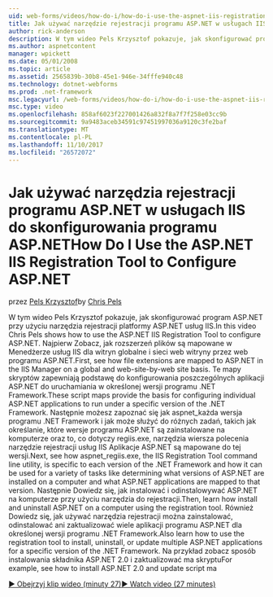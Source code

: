 ```yaml
---
uid: web-forms/videos/how-do-i/how-do-i-use-the-aspnet-iis-registration-tool-to-configure-aspnet
title: Jak używać narzędzie rejestracji programu ASP.NET w usługach IIS do skonfigurowania programu ASP.NET | Dokumentacja firmy Microsoft
author: rick-anderson
description: W tym wideo Pels Krzysztof pokazuje, jak skonfigurować program ASP.NET przy użyciu narzędzia rejestracji platformy ASP.NET usług IIS. Najpierw Zobacz odwzorowania rozszerzenia plików do programu ASP.NET w...
ms.author: aspnetcontent
manager: wpickett
ms.date: 05/01/2008
ms.topic: article
ms.assetid: 2565839b-30b8-45e1-946e-34fffe940c48
ms.technology: dotnet-webforms
ms.prod: .net-framework
msc.legacyurl: /web-forms/videos/how-do-i/how-do-i-use-the-aspnet-iis-registration-tool-to-configure-aspnet
msc.type: video
ms.openlocfilehash: 858af6023f227001426a832f8a7f7f258e03cc9b
ms.sourcegitcommit: 9a9483aceb34591c97451997036a9120c3fe2baf
ms.translationtype: MT
ms.contentlocale: pl-PL
ms.lasthandoff: 11/10/2017
ms.locfileid: "26572072"
---
```

<a name="how-do-i-use-the-aspnet-iis-registration-tool-to-configure-aspnet"></a><span data-ttu-id="09ae2-104">Jak używać narzędzia rejestracji programu ASP.NET w usługach IIS do skonfigurowania programu ASP.NET</span><span class="sxs-lookup"><span data-stu-id="09ae2-104">How Do I Use the ASP.NET IIS Registration Tool to Configure ASP.NET</span></span>
====================
<span data-ttu-id="09ae2-105">przez [Pels Krzysztof](https://twitter.com/chrispels)</span><span class="sxs-lookup"><span data-stu-id="09ae2-105">by [Chris Pels](https://twitter.com/chrispels)</span></span>

<span data-ttu-id="09ae2-106">W tym wideo Pels Krzysztof pokazuje, jak skonfigurować program ASP.NET przy użyciu narzędzia rejestracji platformy ASP.NET usług IIS.</span><span class="sxs-lookup"><span data-stu-id="09ae2-106">In this video Chris Pels shows how to use the ASP.NET IIS Registration Tool to configure ASP.NET.</span></span> <span data-ttu-id="09ae2-107">Najpierw Zobacz, jak rozszerzeń plików są mapowane w Menedżerze usług IIS dla witryn globalne i sieci web witryny przez web programu ASP.NET.</span><span class="sxs-lookup"><span data-stu-id="09ae2-107">First, see how file extensions are mapped to ASP.NET in the IIS Manager on a global and web-site-by-web site basis.</span></span> <span data-ttu-id="09ae2-108">Te mapy skryptów zapewniają podstawę do konfigurowania poszczególnych aplikacji ASP.NET do uruchamiania w określonej wersji programu .NET Framework.</span><span class="sxs-lookup"><span data-stu-id="09ae2-108">These script maps provide the basis for configuring individual ASP.NET applications to run under a specific version of the .NET Framework.</span></span> <span data-ttu-id="09ae2-109">Następnie możesz zapoznać się jak aspnet\_każda wersja programu .NET Framework i jak może służyć do różnych zadań, takich jak określanie, które wersje programu ASP.NET są zainstalowane na komputerze oraz to, co dotyczy regiis.exe, narzędzia wiersza polecenia narzędzie rejestracji usług IIS Aplikacje ASP.NET są mapowane do tej wersji.</span><span class="sxs-lookup"><span data-stu-id="09ae2-109">Next, see how aspnet\_regiis.exe, the IIS Registration Tool command line utility, is specific to each version of the .NET Framework and how it can be used for a variety of tasks like determining what versions of ASP.NET are installed on a computer and what ASP.NET applications are mapped to that version.</span></span> <span data-ttu-id="09ae2-110">Następnie Dowiedz się, jak instalować i odinstalowywać ASP.NET na komputerze przy użyciu narzędzia do rejestracji.</span><span class="sxs-lookup"><span data-stu-id="09ae2-110">Then, learn how install and uninstall ASP.NET on a computer using the registration tool.</span></span> <span data-ttu-id="09ae2-111">Również Dowiedz się, jak używać narzędzia rejestracji można zainstalować, odinstalować ani zaktualizować wiele aplikacji programu ASP.NET dla określonej wersji programu .NET Framework.</span><span class="sxs-lookup"><span data-stu-id="09ae2-111">Also learn how to use the registration tool to install, uninstall, or update multiple ASP.NET applications for a specific version of the .NET Framework.</span></span> <span data-ttu-id="09ae2-112">Na przykład zobacz sposób instalowania składnika ASP.NET 2.0 i zaktualizować ma skryptu</span><span class="sxs-lookup"><span data-stu-id="09ae2-112">For example, see how to install ASP.NET 2.0 and update script ma</span></span>

[<span data-ttu-id="09ae2-113">&#9654; Obejrzyj klip wideo (minuty 27)</span><span class="sxs-lookup"><span data-stu-id="09ae2-113">&#9654; Watch video (27 minutes)</span></span>](https://channel9.msdn.com/Blogs/ASP-NET-Site-Videos/how-do-i-use-the-aspnet-iis-registration-tool-to-configure-aspnet)
